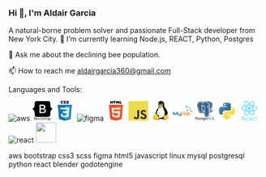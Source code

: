### Hi 👋, I'm Aldair Garcia
A natural-borne problem solver and passionate Full-Stack developer from New York City.
🌱 I’m currently learning Node.js, REACT, Python, Postgres

💬 Ask me about the declining bee population.

📫 How to reach me aldairgarcia360@gmail.com
<!-- https://img.itch.zone/aW1hZ2UyL2phbS8yOTg1NzcvNTQwMTU3NC5wbmc=/original/GH922%2B.png -->
Languages and Tools:
<p align="left" display="flex"> 
  
  <img src="https://upload.wikimedia.org/wikipedia/commons/thumb/6/6a/Godot_icon.svg/1200px-Godot_icon.svg.png" alt="aws" width="40" height="40"/>
  
  <img src="https://raw.githubusercontent.com/devicons/devicon/master/icons/bootstrap/bootstrap-plain-wordmark.svg" width="40" height="40"/>
  
  <img src="https://raw.githubusercontent.com/devicons/devicon/master/icons/css3/css3-original-wordmark.svg" alt="css3" width="40" height="40"/>
  
  <img src="https://www.vectorlogo.zone/logos/figma/figma-icon.svg" alt="figma" width="40" height="40"/>
  
  <img src="https://raw.githubusercontent.com/devicons/devicon/master/icons/html5/html5-original-wordmark.svg" alt="html5" width="40" height="40"/>
  
  <img src="https://raw.githubusercontent.com/devicons/devicon/master/icons/javascript/javascript-original.svg" alt="javascript" width="40" height="40"/>
  
  <img src="https://raw.githubusercontent.com/devicons/devicon/master/icons/linux/linux-original.svg" alt="linux" width="40" height="40"/>
  
  <img src="https://raw.githubusercontent.com/devicons/devicon/master/icons/mysql/mysql-original-wordmark.svg" alt="mysql" width="40" height="40"/>
  
  <img src="https://raw.githubusercontent.com/devicons/devicon/master/icons/postgresql/postgresql-original-wordmark.svg" alt="postgresql" width="40" height="40"/> 
  
  <img src="https://raw.githubusercontent.com/devicons/devicon/master/icons/python/python-original.svg" alt="python" width="40" height="40"/>
  
  <img src="https://raw.githubusercontent.com/devicons/devicon/master/icons/react/react-original-wordmark.svg" alt="react" width="40" height="40"/>
  
  <img src="https://upload.wikimedia.org/wikipedia/commons/thumb/0/0c/Blender_logo_no_text.svg/512px-Blender_logo_no_text.svg.png" alt="react" width="40" height="40"/>

  <img src="https://upload.wikimedia.org/wikipedia/commons/thumb/9/96/Sass_Logo_Color.svg/2560px-Sass_Logo_Color.svg.png" width="40" height="40"/>
</p>

aws bootstrap css3 scss figma html5 javascript linux mysql postgresql python react blender godotengine

<!--
**AGarciaNY/AGarciaNY** is a ✨ _special_ ✨ repository because its `README.md` (this file) appears on your GitHub profile.

Here are some ideas to get you started:

- 🔭 I’m currently working on ...
- 🌱 I’m currently learning ...
- 👯 I’m looking to collaborate on ...
- 🤔 I’m looking for help with ...
- 💬 Ask me about ...
- 📫 How to reach me: ...
- 😄 Pronouns: ...
- ⚡ Fun fact: ...
-->
